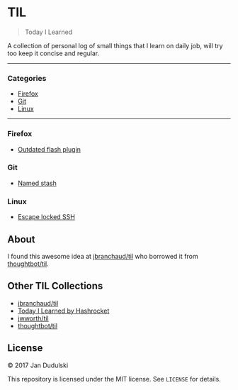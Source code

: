 # TIL

> Today I Learned

A collection of personal log of small things that I learn on daily job, will
try too keep it concise and regular.

---

### Categories

* [Firefox](#firefox)
* [Git](#git)
* [Linux](#linux)

---

### Firefox

- [Outdated flash plugin](firefox/outdated-flash-plugin.md)

### Git

- [Named stash](git/named-stash.md)

### Linux

- [Escape locked SSH](linux/escape-locked-ssh.md)

## About

I found this awesome idea at
[jbranchaud/til](https://github.com/jbranchaud/til) who borrowed it from
[thoughtbot/til](https://github.com/thoughtbot/til).

## Other TIL Collections

* [jbranchaud/til](https://github.com/jbranchaud/til/blob/master/LICENSE)
* [Today I Learned by Hashrocket](https://til.hashrocket.com)
* [jwworth/til](https://github.com/jwworth/til)
* [thoughtbot/til](https://github.com/thoughtbot/til)

## License

&copy; 2017 Jan Dudulski

This repository is licensed under the MIT license. See `LICENSE` for details.

